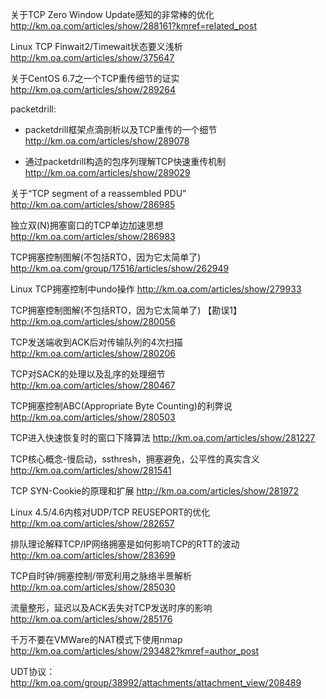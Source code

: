 
关于TCP Zero Window Update感知的非常棒的优化 http://km.oa.com/articles/show/288161?kmref=related_post

Linux TCP Finwait2/Timewait状态要义浅析 http://km.oa.com/articles/show/375647

关于CentOS 6.7之一个TCP重传细节的证实 http://km.oa.com/articles/show/289264

packetdrill:

- packetdrill框架点滴剖析以及TCP重传的一个细节 http://km.oa.com/articles/show/289078

- 通过packetdrill构造的包序列理解TCP快速重传机制 http://km.oa.com/articles/show/289029

关于“TCP segment of a reassembled PDU” http://km.oa.com/articles/show/286985

独立双(N)拥塞窗口的TCP单边加速思想 http://km.oa.com/articles/show/286983

TCP拥塞控制图解(不包括RTO，因为它太简单了) http://km.oa.com/group/17516/articles/show/262949

Linux TCP拥塞控制中undo操作 http://km.oa.com/articles/show/279933

TCP拥塞控制图解(不包括RTO，因为它太简单了) 【勘误1】http://km.oa.com/articles/show/280056

TCP发送端收到ACK后对传输队列的4次扫描 http://km.oa.com/articles/show/280206

TCP对SACK的处理以及乱序的处理细节 http://km.oa.com/articles/show/280467

TCP拥塞控制ABC(Appropriate Byte Counting)的利弊说 http://km.oa.com/articles/show/280503

TCP进入快速恢复时的窗口下降算法 http://km.oa.com/articles/show/281227

TCP核心概念-慢启动，ssthresh，拥塞避免，公平性的真实含义 http://km.oa.com/articles/show/281541

TCP SYN-Cookie的原理和扩展 http://km.oa.com/articles/show/281972

Linux 4.5/4.6内核对UDP/TCP REUSEPORT的优化 http://km.oa.com/articles/show/282657

排队理论解释TCP/IP网络拥塞是如何影响TCP的RTT的波动 http://km.oa.com/articles/show/283699

TCP自时钟/拥塞控制/带宽利用之脉络半景解析 http://km.oa.com/articles/show/285030

流量整形，延迟以及ACK丢失对TCP发送时序的影响 http://km.oa.com/articles/show/285176

千万不要在VMWare的NAT模式下使用nmap http://km.oa.com/articles/show/293482?kmref=author_post

<!-- --------- -->
UDT协议：http://km.oa.com/group/38992/attachments/attachment_view/208489
